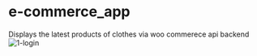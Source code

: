 # e-commerce_app
Displays the latest products of clothes via woo commerece api backend
![1-login](https://user-images.githubusercontent.com/43687458/95015890-e17a3e00-064f-11eb-82a6-b06a9e1edcc6.jpeg)
